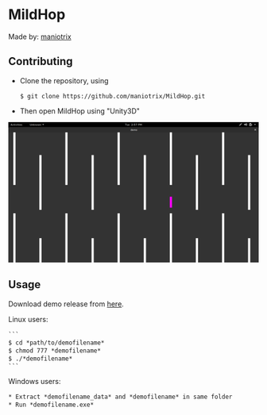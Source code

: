 # MildHop

Made by: [maniotrix](https://github.com/maniotrix)

## Contributing

* Clone the repository, using

    ```
    $ git clone https://github.com/maniotrix/MildHop.git
    ```

* Then open MildHop using "Unity3D"

![Screenshot](demo.png)

## Usage

Download demo release from [here](https://www.dropbox.com/sh/m4wgh562rv37hh7/AAAPxytoqkgi2UQD_YjEdnmOa?dl=0).

Linux users:

    ```
    $ cd *path/to/demofilename*
    $ chmod 777 *demofilename*
    $ ./*demofilename*
    ```

Windows users:

    * Extract *demofilename_data* and *demofilename* in same folder
    * Run *demofilename.exe*
